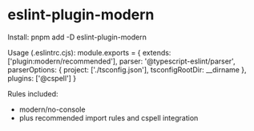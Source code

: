 # eslint-plugin-modern

Install:
pnpm add -D eslint-plugin-modern

Usage (.eslintrc.cjs):
module.exports = {
  extends: ['plugin:modern/recommended'],
  parser: '@typescript-eslint/parser',
  parserOptions: { project: ['./tsconfig.json'], tsconfigRootDir: __dirname },
  plugins: ['@cspell']
}

Rules included:
- modern/no-console
- plus recommended import rules and cspell integration
